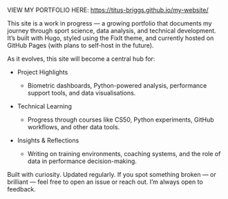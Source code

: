 VIEW MY PORTFOLIO HERE:
https://titus-briggs.github.io/my-website/

This site is a work in progress — a growing portfolio that documents my journey through sport science, data analysis, and technical development. It’s built with Hugo, styled using the FixIt theme, and currently hosted on GitHub Pages (with plans to self-host in the future).

As it evolves, this site will become a central hub for:

* Project Highlights
  - Biometric dashboards, Python-powered analysis, performance support tools, and data visualisations.

* Technical Learning
  - Progress through courses like CS50, Python experiments, GitHub workflows, and other data tools.

* Insights & Reflections
  - Writing on training environments, coaching systems, and the role of data in performance decision-making.

Built with curiosity. Updated regularly.
If you spot something broken — or brilliant — feel free to open an issue or reach out. I’m always open to feedback.
